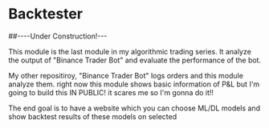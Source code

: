 # Backtester

##----Under Construction!---


This module is the last module in my algorithmic trading series. It analyze the output of "Binance Trader Bot" and evaluate the performance of the bot.

My other repositiroy, "Binance Trader Bot" logs orders and this module analyze them. right now this module shows basic information of P&L but I'm going to build this IN PUBLIC! it scares me so I'm gonna do it!!

The end goal is to have a website which you can choose ML/DL models and show backtest results of these models on selected 
